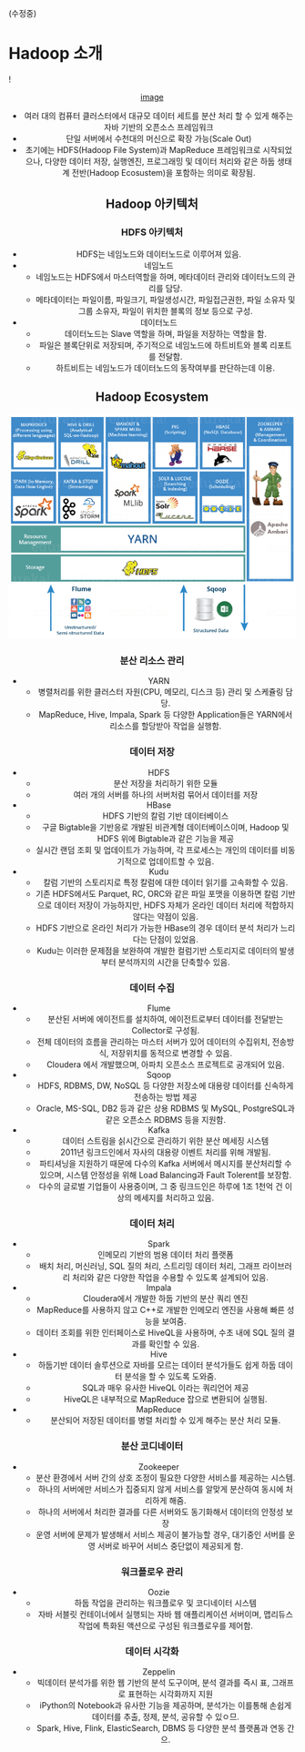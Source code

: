 (수정중)

# Hadoop 소개
!<center>[image](https://github.com/dt-tcl/Docs/blob/master/Suekyung/image/hadoop.png?raw=true)
* 여러 대의 컴퓨터 클러스터에서 대규모 데이터 세트를 분산 처리 할 수 있게 해주는 자바 기반의 오픈소스 프레임워크
* 단일 서버에서 수천대의 머신으로 확장 가능(Scale Out)
* 초기에는 HDFS(Hadoop File System)과 MapReduce 프레임워크로 시작되었으나, 다양한 데이터 저장, 실행엔진, 프로그래밍 및 데이터 처리와 같은 하둡 생태계 전반(Hadoop Ecosustem)을 포함하는 의미로 확장됨.

## Hadoop 아키텍처

### HDFS 아키텍처
* HDFS는 네임노드와 데이터노드로 이루어져 있음.
* 네임노드
  * 네임노드는 HDFS에서 마스터역할을 하며, 메타데이터 관리와 데이터노드의 관리를 담당.
  * 메타데이터는 파일이름, 파일크기, 파일생성시간, 파일접근권한, 파일 소유자 및 그룹 소유자, 파일이 위치한 블록의 정보 등으로 구성.
* 데이터노드
  * 데이터노드는 Slave 역할을 하며, 파일을 저장하는 역할을 함.
  * 파일은 블록단위로 저장되며, 주기적으로 네임노드에 하트비트와 블록 리포트를 전달함.
  * 하트비트는 네임노드가 데이터노드의 동작여부를 판단하는데 이용.
  
## Hadoop Ecosystem
![image](https://github.com/dt-tcl/Docs/blob/master/Suekyung/image/hadoop_eco.png?raw=true)
### 분산 리소스 관리
* YARN
  * 병렬처리를 위한 클러스터 자원(CPU, 메모리, 디스크 등) 관리 및 스케쥴링 담당.
  * MapReduce, Hive, Impala, Spark 등 다양한 Application들은 YARN에서 리소스를 할당받아 작업을 실행함.
  
### 데이터 저장
* HDFS
  * 분산 저장을 처리하기 위한 모듈
  * 여러 개의 서버를 하나의 서버처럼 묶어서 데이터를 저장
* HBase 
  * HDFS 기반의 칼럼 기반 데이터베이스
  * 구글 Bigtable을 기반응로 개발된 비관계형 데이터베이스이며, Hadoop 및 HDFS 위에 Bigtable과 같은 기능을 제공
  * 실시간 랜덤 조회 및 업데이트가 가능하며, 각 프로세스는 개인의 데이터를 비동기적으로 업데이트할 수 있음.
* Kudu
  * 칼럼 기반의 스토리지로 특정 칼럼에 대한 데이터 읽기를 고속화할 수 있음.
  * 기존 HDFS에서도 Parquet, RC, ORC와 같은 파일 포맷을 이용하면 칼럼 기반으로 데이터 저장이 가능하지만, HDFS 자체가 온라인 데이터 처리에 적합하지 않다는 약점이 있음.
  * HDFS 기반으로 온라인 처리가 가능한 HBase의 경우 데이터 분석 처리가 느리다는 단점이 있었음.
  * Kudu는 이러한 문제점을 보완하여 개발한 컬럼기반 스토리지로 데이터의 발생부터 분석까지의 시간을 단축할수 있음.
  
### 데이터 수집
* Flume
  * 분산된 서버에 에이전트를 설치하여, 에이전트로부터 데이터를 전달받는 Collector로 구성됨.
  * 전체 데이터의 흐름을 관리하는 마스터 서버가 있어 데이터의 수집위치, 전송방식, 저장위치를 동적으로 변경할 수 있음.
  * Cloudera 에서 개발했으며, 아파치 오픈소스 프로젝트로 공개되어 있음.
* Sqoop
  * HDFS, RDBMS, DW, NoSQL 등 다양한 저장소에 대용량 데이터를 신속하게 전송하는 방법 제공
  * Oracle, MS-SQL, DB2 등과 같은 상용 RDBMS 및 MySQL, PostgreSQL과 같은 오픈소스 RDBMS 등을 지원함.
* Kafka
  * 데이터 스트림을 싥시간으로 관리하기 위한 분산 메세징 시스템
  * 2011년 링크드인에서 자사의 대용량 이벤트 처리를 위해 개발됨.
  * 파티셔닝을 지원하기 때문에 다수의 Kafka 서버에서 메시지를 분산처리할 수 있으며, 시스템 안정성을 위해 Load Balancing과 Fault Tolerent를 보장함.
  * 다수의 글로벌 기업들이 사용중이며, 그 중 링크드인은 하루에 1조 1천억 건 이상의 메세지를 처리하고 있음.

### 데이터 처리
* Spark
  * 인메모리 기반의 범용 데이터 처리 플랫폼
  * 배치 처리, 머신러닝, SQL 질의 처리, 스트리밍 데이터 처리, 그래프 라이브러리 처리와 같은 다양한 작업을 수용할 수 있도록 설계되어 있음.
* Impala 
  * Cloudera에서 개발한 하둡 기반의 분산 쿼리 엔진
  * MapReduce를 사용하지 않고 C++로 개발한 인메모리 엔진을 사용해 빠른 성능을 보여줌.
  * 데이터 조회를 위한 인터페이스로 HiveQL을 사용하며, 수초 내에 SQL 질의 결과를 확인할 수 있음.
* Hive
  * 하둡기반 데이터 솔루션으로 자바를 모르는 데이터 분석가들도 쉽게 하둡 데이터 분석을 할 수 있도록 도와줌.
  * SQL과 매우 유사한 HiveQL 이라는 쿼리언어 제공
  * HiveQL은 내부적으로 MapReduce 잡으로 변환되어 실행됨.
* MapReduce
  * 분산되어 저장된 데이터를 병렬 처리할 수 있게 해주는 분산 처리 모듈.

### 분산 코디네이터
* Zookeeper
  * 분산 환경에서 서버 간의 상호 조정이 필요한 다양한 서비스를 제공하는 시스템.
  * 하나의 서버에만 서비스가 집중되지 않게 서비스를 알맞게 분산하여 동시에 처리하게 해줌.
  * 하나의 서버에서 처리한 결과를 다른 서버와도 동기화해서 데이터의 안정성 보장
  * 운영 서버에 문제가 발생해서 서비스 제공이 불가능할 경우, 대기중인 서버를 운영 서버로 바꾸어 서비스 중단없이 제공되게 함.

### 워크플로우 관리
* Oozie
  * 하둡 작업을 관리하는 워크플로우 및 코디네이터 시스템
  * 자바 서블릿 컨테이너에서 실행되는 자바 웹 애플리케이션 서버이며, 맵리듀스 작업에 특화된 액션으로 구성된 워크플로우를 제어함.

### 데이터 시각화
* Zeppelin
  * 빅데이터 분석가를 위한 웹 기반의 분석 도구이며, 분석 결과를 즉시 표, 그래프로 표현하는 시각화까지 지원
  * iPython의 Notebook과 유사한 기능을 제공하며, 분석가는 이를통해 손쉽게 데이터를 추출, 정제, 분석, 공유할 수 있ㅇ므.
  * Spark, Hive, Flink, ElasticSearch, DBMS 등 다양한 분석 플랫폼과 연동 간으.
  
